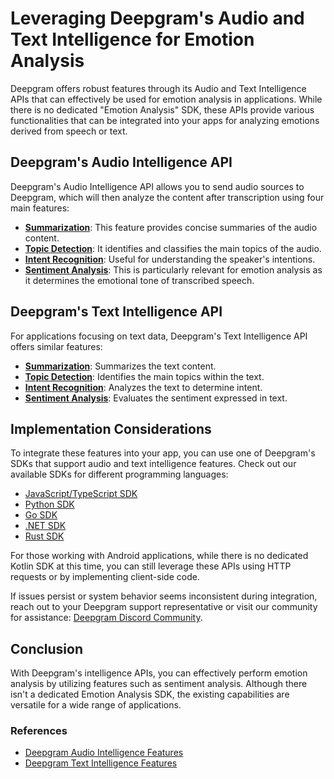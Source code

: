# Leveraging Deepgram's Audio and Text Intelligence for Emotion Analysis

Deepgram offers robust features through its Audio and Text Intelligence APIs that can effectively be used for emotion analysis in applications. While there is no dedicated "Emotion Analysis" SDK, these APIs provide various functionalities that can be integrated into your apps for analyzing emotions derived from speech or text.

## Deepgram's Audio Intelligence API

Deepgram's Audio Intelligence API allows you to send audio sources to Deepgram, which will then analyze the content after transcription using four main features:

- **[Summarization](https://developers.deepgram.com/docs/summarization)**: This feature provides concise summaries of the audio content.
- **[Topic Detection](https://developers.deepgram.com/docs/topic-detection)**: It identifies and classifies the main topics of the audio.
- **[Intent Recognition](https://developers.deepgram.com/docs/intent-recognition)**: Useful for understanding the speaker's intentions.
- **[Sentiment Analysis](https://developers.deepgram.com/docs/sentiment-analysis)**: This is particularly relevant for emotion analysis as it determines the emotional tone of transcribed speech.

## Deepgram's Text Intelligence API

For applications focusing on text data, Deepgram's Text Intelligence API offers similar features:

- **[Summarization](https://developers.deepgram.com/docs/text-summarization)**: Summarizes the text content.
- **[Topic Detection](https://developers.deepgram.com/docs/text-topic-detection)**: Identifies the main topics within the text.
- **[Intent Recognition](https://developers.deepgram.com/docs/text-intention-recognition)**: Analyzes the text to determine intent.
- **[Sentiment Analysis](https://developers.deepgram.com/docs/text-sentiment-analysis)**: Evaluates the sentiment expressed in text.

## Implementation Considerations

To integrate these features into your app, you can use one of Deepgram's SDKs that support audio and text intelligence features. Check out our available SDKs for different programming languages:

- [JavaScript/TypeScript SDK](https://github.com/deepgram/deepgram-js-sdk)
- [Python SDK](https://github.com/deepgram/deepgram-python-sdk)
- [Go SDK](https://github.com/deepgram/deepgram-go-sdk)
- [.NET SDK](https://github.com/deepgram/deepgram-dotnet-sdk)
- [Rust SDK](https://github.com/deepgram/deepgram-rust-sdk)

For those working with Android applications, while there is no dedicated Kotlin SDK at this time, you can still leverage these APIs using HTTP requests or by implementing client-side code.

If issues persist or system behavior seems inconsistent during integration, reach out to your Deepgram support representative or visit our community for assistance: [Deepgram Discord Community](https://discord.gg/deepgram).

## Conclusion

With Deepgram's intelligence APIs, you can effectively perform emotion analysis by utilizing features such as sentiment analysis. Although there isn't a dedicated Emotion Analysis SDK, the existing capabilities are versatile for a wide range of applications.

### References

- [Deepgram Audio Intelligence Features](https://developers.deepgram.com/docs/audio-intelligence)
- [Deepgram Text Intelligence Features](https://developers.deepgram.com/docs/text-intelligence)